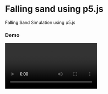 # Falling sand using p5.js
Falling Sand Simulation using p5.js

### Demo
<video controls>
    <source src="p5js-falling-sand.mov" type="video/quicktime">
    Your browser does not support the video tag.
</video>
